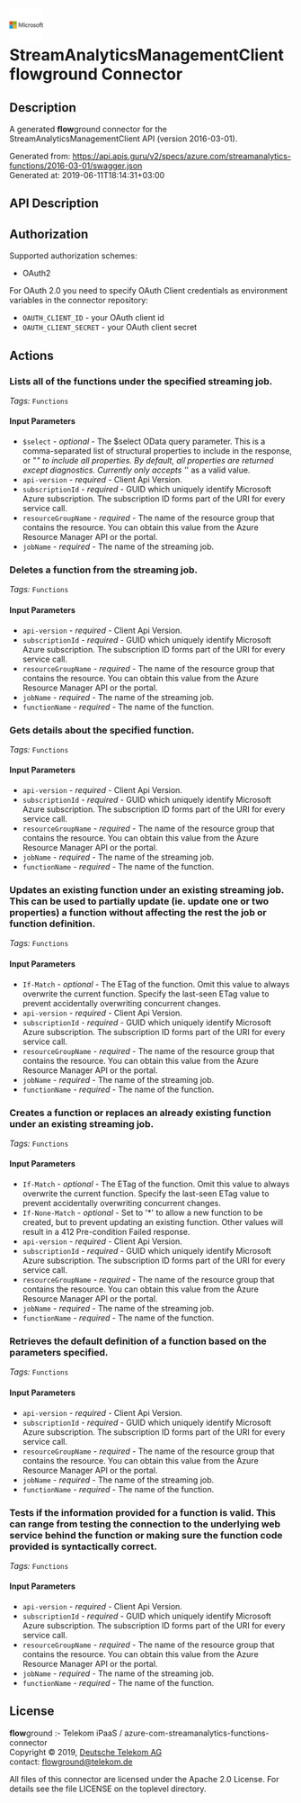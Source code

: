 # ![LOGO](logo.png) StreamAnalyticsManagementClient **flow**ground Connector

## Description

A generated **flow**ground connector for the StreamAnalyticsManagementClient API (version 2016-03-01).

Generated from: https://api.apis.guru/v2/specs/azure.com/streamanalytics-functions/2016-03-01/swagger.json<br/>
Generated at: 2019-06-11T18:14:31+03:00

## API Description



## Authorization

Supported authorization schemes:
- OAuth2

For OAuth 2.0 you need to specify OAuth Client credentials as environment variables in the connector repository:
* `OAUTH_CLIENT_ID` - your OAuth client id
* `OAUTH_CLIENT_SECRET` - your OAuth client secret

## Actions

### Lists all of the functions under the specified streaming job.

*Tags:* `Functions`

#### Input Parameters
* `$select` - _optional_ - The $select OData query parameter. This is a comma-separated list of structural properties to include in the response, or "*" to include all properties. By default, all properties are returned except diagnostics. Currently only accepts '*' as a valid value.
* `api-version` - _required_ - Client Api Version.
* `subscriptionId` - _required_ - GUID which uniquely identify Microsoft Azure subscription. The subscription ID forms part of the URI for every service call.
* `resourceGroupName` - _required_ - The name of the resource group that contains the resource. You can obtain this value from the Azure Resource Manager API or the portal.
* `jobName` - _required_ - The name of the streaming job.

### Deletes a function from the streaming job.

*Tags:* `Functions`

#### Input Parameters
* `api-version` - _required_ - Client Api Version.
* `subscriptionId` - _required_ - GUID which uniquely identify Microsoft Azure subscription. The subscription ID forms part of the URI for every service call.
* `resourceGroupName` - _required_ - The name of the resource group that contains the resource. You can obtain this value from the Azure Resource Manager API or the portal.
* `jobName` - _required_ - The name of the streaming job.
* `functionName` - _required_ - The name of the function.

### Gets details about the specified function.

*Tags:* `Functions`

#### Input Parameters
* `api-version` - _required_ - Client Api Version.
* `subscriptionId` - _required_ - GUID which uniquely identify Microsoft Azure subscription. The subscription ID forms part of the URI for every service call.
* `resourceGroupName` - _required_ - The name of the resource group that contains the resource. You can obtain this value from the Azure Resource Manager API or the portal.
* `jobName` - _required_ - The name of the streaming job.
* `functionName` - _required_ - The name of the function.

### Updates an existing function under an existing streaming job. This can be used to partially update (ie. update one or two properties) a function without affecting the rest the job or function definition.

*Tags:* `Functions`

#### Input Parameters
* `If-Match` - _optional_ - The ETag of the function. Omit this value to always overwrite the current function. Specify the last-seen ETag value to prevent accidentally overwriting concurrent changes.
* `api-version` - _required_ - Client Api Version.
* `subscriptionId` - _required_ - GUID which uniquely identify Microsoft Azure subscription. The subscription ID forms part of the URI for every service call.
* `resourceGroupName` - _required_ - The name of the resource group that contains the resource. You can obtain this value from the Azure Resource Manager API or the portal.
* `jobName` - _required_ - The name of the streaming job.
* `functionName` - _required_ - The name of the function.

### Creates a function or replaces an already existing function under an existing streaming job.

*Tags:* `Functions`

#### Input Parameters
* `If-Match` - _optional_ - The ETag of the function. Omit this value to always overwrite the current function. Specify the last-seen ETag value to prevent accidentally overwriting concurrent changes.
* `If-None-Match` - _optional_ - Set to '*' to allow a new function to be created, but to prevent updating an existing function. Other values will result in a 412 Pre-condition Failed response.
* `api-version` - _required_ - Client Api Version.
* `subscriptionId` - _required_ - GUID which uniquely identify Microsoft Azure subscription. The subscription ID forms part of the URI for every service call.
* `resourceGroupName` - _required_ - The name of the resource group that contains the resource. You can obtain this value from the Azure Resource Manager API or the portal.
* `jobName` - _required_ - The name of the streaming job.
* `functionName` - _required_ - The name of the function.

### Retrieves the default definition of a function based on the parameters specified.

*Tags:* `Functions`

#### Input Parameters
* `api-version` - _required_ - Client Api Version.
* `subscriptionId` - _required_ - GUID which uniquely identify Microsoft Azure subscription. The subscription ID forms part of the URI for every service call.
* `resourceGroupName` - _required_ - The name of the resource group that contains the resource. You can obtain this value from the Azure Resource Manager API or the portal.
* `jobName` - _required_ - The name of the streaming job.
* `functionName` - _required_ - The name of the function.

### Tests if the information provided for a function is valid. This can range from testing the connection to the underlying web service behind the function or making sure the function code provided is syntactically correct.

*Tags:* `Functions`

#### Input Parameters
* `api-version` - _required_ - Client Api Version.
* `subscriptionId` - _required_ - GUID which uniquely identify Microsoft Azure subscription. The subscription ID forms part of the URI for every service call.
* `resourceGroupName` - _required_ - The name of the resource group that contains the resource. You can obtain this value from the Azure Resource Manager API or the portal.
* `jobName` - _required_ - The name of the streaming job.
* `functionName` - _required_ - The name of the function.

## License

**flow**ground :- Telekom iPaaS / azure-com-streamanalytics-functions-connector<br/>
Copyright © 2019, [Deutsche Telekom AG](https://www.telekom.de)<br/>
contact: flowground@telekom.de

All files of this connector are licensed under the Apache 2.0 License. For details
see the file LICENSE on the toplevel directory.
